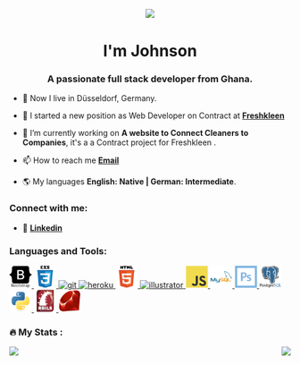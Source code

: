 <p align="center">
  <img src="https://capsule-render.vercel.app/api?text=Hello👋! 🕹️&fontColor=000000&animation=fadeIn&type=waving&color=gradient&height=250"/>
</p>


<h1 align="center">I'm Johnson</h1>
<h3 align="center">A passionate full stack developer from Ghana.</h3>

- 📍 Now I live in Düsseldorf, Germany.

- 📄 I started a new position as Web Developer on Contract at **[Freshkleen](https://www.freshclean.fr/)**

- 🔭 I’m currently working on **A website to Connect Cleaners to Companies**, it's a a Contract project for Freshkleen .

- 📫 How to reach me **[Email](johnsondarko365@gmail.com)**

- 🌎 My languages **English: Native | German: Intermediate**.

<h3 align="left">Connect with me:</h3>

- 📄 **[Linkedin](https://www.linkedin.com/in/johnson-kwabena-darko-2a4237194/)**


<h3 align="left">Languages and Tools:</h3>
<p align="left"> <a href="https://getbootstrap.com" target="_blank" rel="noreferrer"> <img src="https://raw.githubusercontent.com/devicons/devicon/master/icons/bootstrap/bootstrap-plain-wordmark.svg" alt="bootstrap" width="40" height="40"/> </a> <a href="https://www.w3schools.com/css/" target="_blank" rel="noreferrer"> <img src="https://raw.githubusercontent.com/devicons/devicon/master/icons/css3/css3-original-wordmark.svg" alt="css3" width="40" height="40"/> </a> <a href="https://git-scm.com/" target="_blank" rel="noreferrer"> <img src="https://www.vectorlogo.zone/logos/git-scm/git-scm-icon.svg" alt="git" width="40" height="40"/> </a> <a href="https://heroku.com" target="_blank" rel="noreferrer"> <img src="https://www.vectorlogo.zone/logos/heroku/heroku-icon.svg" alt="heroku" width="40" height="40"/> </a> <a href="https://www.w3.org/html/" target="_blank" rel="noreferrer"> <img src="https://raw.githubusercontent.com/devicons/devicon/master/icons/html5/html5-original-wordmark.svg" alt="html5" width="40" height="40"/> </a> <a href="https://www.adobe.com/in/products/illustrator.html" target="_blank" rel="noreferrer"> <img src="https://www.vectorlogo.zone/logos/adobe_illustrator/adobe_illustrator-icon.svg" alt="illustrator" width="40" height="40"/> </a> <a href="https://developer.mozilla.org/en-US/docs/Web/JavaScript" target="_blank" rel="noreferrer"> <img src="https://raw.githubusercontent.com/devicons/devicon/master/icons/javascript/javascript-original.svg" alt="javascript" width="40" height="40"/> </a> <a href="https://www.mysql.com/" target="_blank" rel="noreferrer"> <img src="https://raw.githubusercontent.com/devicons/devicon/master/icons/mysql/mysql-original-wordmark.svg" alt="mysql" width="40" height="40"/> </a> <a href="https://www.photoshop.com/en" target="_blank" rel="noreferrer"> <img src="https://raw.githubusercontent.com/devicons/devicon/master/icons/photoshop/photoshop-line.svg" alt="photoshop" width="40" height="40"/> </a> <a href="https://www.postgresql.org" target="_blank" rel="noreferrer"> <img src="https://raw.githubusercontent.com/devicons/devicon/master/icons/postgresql/postgresql-original-wordmark.svg" alt="postgresql" width="40" height="40"/> </a> <a href="https://www.python.org" target="_blank" rel="noreferrer"> <img src="https://raw.githubusercontent.com/devicons/devicon/master/icons/python/python-original.svg" alt="python" width="40" height="40"/> </a> <a href="https://rubyonrails.org" target="_blank" rel="noreferrer"> <img src="https://raw.githubusercontent.com/devicons/devicon/master/icons/rails/rails-original-wordmark.svg" alt="rails" width="40" height="40"/> </a> <a href="https://www.ruby-lang.org/en/" target="_blank" rel="noreferrer"> <img src="https://raw.githubusercontent.com/devicons/devicon/master/icons/ruby/ruby-original.svg" alt="ruby" width="40" height="40"/> </a> </p>

### :fire: My Stats :
<div style="display: inline_block">
    <img height="164em" src="https://github-readme-stats-sigma-five.vercel.app/api?username=johnson-darko&count_private=true?&bg_color=000000&text_color=FFFFFF&title_color=feaf00"></a> 	<img align="right"src="https://github-readme-stats-sigma-five.vercel.app/api/top-langs/?username=raquelciusz&layout=compact&bg_color=000000&text_color=FFFFFF&title_color=feaf00"></a>
</div>

<!---
johnson-darko/johnson-darko is a ✨ special ✨ repository because its `README.md` (this file) appears on your GitHub profile.
You can click the Preview link to take a look at your changes.
--->
